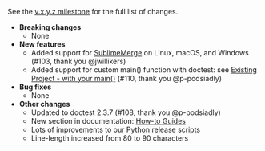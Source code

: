 See the [v.x.y.z milestone](https://github.com/approvals/ApprovalTests.cpp/milestone/7?closed=1) for the full list of changes.

* **Breaking changes**
    * None
* **New features**
    * Added support for [SublimeMerge](https://www.sublimemerge.com/) on Linux, macOS, and Windows (#103, thank you @jwillikers)
    * Added support for custom main() function with doctest: see [Existing Project - with your main()](/doc/mdsource/UsingDoctest.source.md#existing-project---with-your-main) (#110, thank you @p-podsiadly)
* **Bug fixes**
    * None
* **Other changes**
    * Updated to doctest 2.3.7 (#108, thank you @p-podsiadly)
    * New section in documentation: [How-to Guides](https://github.com/approvals/ApprovalTests.cpp/blob/master/doc/README.md#how-to-guides)
    * Lots of improvements to our Python release scripts
    * Line-length increased from 80 to 90 characters
